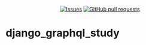 <p align="center">
  <a href="https://github.com/mingyuchoo/django_graphql_study/issues"><img alt="Issues" src="https://img.shields.io/github/issues/mingyuchoo/django_graphql_study?color=appveyor" /></a>
  <a href="https://github.com/mingyuchoo/django_graphql_study/pulls"><img alt="GitHub pull requests" src="https://img.shields.io/github/issues-pr/mingyuchoo/django_graphql_study?color=appveyor" /></a>
</p>

# django_graphql_study
